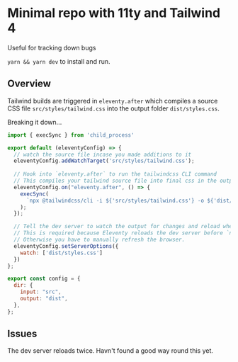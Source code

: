 # Minimal repo with 11ty and Tailwind 4
Useful for tracking down bugs

`yarn && yarn dev` to install and run.

## Overview
Tailwind builds are triggered in `eleventy.after` which compiles a source CSS file `src/styles/tailwind.css` into the output folder `dist/styles.css`.

Breaking it down...

```js
import { execSync } from 'child_process'

export default (eleventyConfig) => {
  // watch the source file incase you made additions to it
  eleventyConfig.addWatchTarget('src/styles/tailwind.css');
  
  // Hook into `eleventy.after` to run the tailwindcss CLI command
  // This compiles your tailwind source file into final css in the output folder
  eleventyConfig.on("eleventy.after", () => {
    execSync(
      `npx @tailwindcss/cli -i ${'src/styles/tailwind.css'} -o ${'dist/styles.css'}`
    );
  });

  // Tell the dev server to watch the output for changes and reload when it sees them.
  // This is required because Eleventy reloads the dev server before `npx @tailwindcss/cli` finishes. 
  // Otherwise you have to manually refresh the browser. 
  eleventyConfig.setServerOptions({
    watch: ['dist/styles.css']
  })
};

export const config = {
  dir: {
    input: "src",
    output: "dist",
  },
};
```

## Issues
The dev server reloads twice. Havn't found a good way round this yet.
